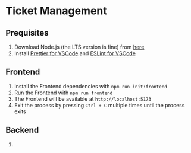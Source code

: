 # Ticket Management

## Prequisites
1. Download Node.js (the LTS version is fine) from [here](https://nodejs.org/en)
2. Install [Prettier for VSCode](https://marketplace.visualstudio.com/items?itemName=esbenp.prettier-vscode) and [ESLint for VSCode](https://marketplace.visualstudio.com/items?itemName=dbaeumer.vscode-eslint)

## Frontend
1. Install the Frontend dependencies with `npm run init:frontend`
2. Run the Frontend with `npm run frontend`
3. The Frontend will be available at `http://localhost:5173`
4. Exit the process by pressing `Ctrl + C` multiple times until the process exits

## Backend
1. 